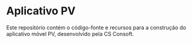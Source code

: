 # Aplicativo PV

Este repositório contém o código-fonte e recursos para a construção do aplicativo móvel PV, desenvolvido pela CS Consoft.
